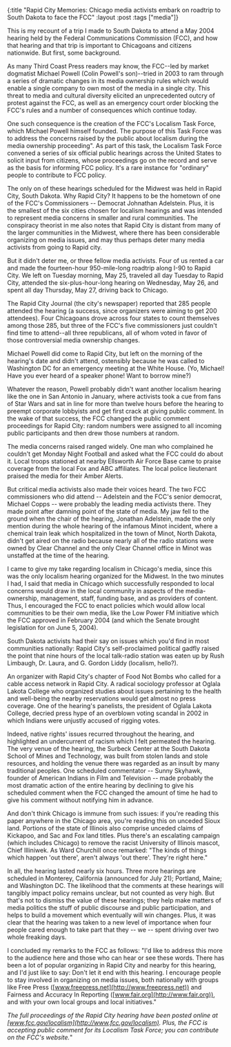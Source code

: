 {:title "Rapid City Memories: Chicago media activists embark on roadtrip to South Dakota to face the FCC"
:layout :post
:tags  ["media"]}

This is my recount of a trip I made to South Dakota to attend a May 2004
hearing held by the Federal Communications Commission (FCC), and how that
hearing and that trip is important to Chicagoans and citizens nationwide. But
first, some background.  
  
As many Third Coast Press readers may know, the FCC--led by market dogmatist
Michael Powell (Colin Powell's son)--tried in 2003 to ram through a series of
dramatic changes in its media ownership rules which would enable a single
company to own most of the media in a single city. This threat to media and
cultural diversity elicited an unprecedented outcry of protest against the
FCC, as well as an emergency court order blocking the FCC's rules and a number
of consequences which continue today.  
  
One such consequence is the creation of the FCC's Localism Task Force, which
Michael Powell himself founded. The purpose of this Task Force was to address
the concerns raised by the public about localism during the media ownership
proceeding". As part of this task, the Localism Task Force convened a series
of six official public hearings across the United States to solicit input from
citizens, whose proceedings go on the record and serve as the basis for
informing FCC policy. It's a rare instance for "ordinary" people to contribute
to FCC policy.  
  
The only on of these hearings scheduled for the Midwest was held in Rapid
City, South Dakota. Why Rapid City? It happens to be the hometown of one of
the FCC's Commissioners -- Democrat Johnathan Adelstein. Plus, it is the
smallest of the six cities chosen for localism hearings and was intended to
represent media concerns in smaller and rural communities. The conspiracy
theorist in me also notes that Rapid City is distant from many of the larger
communities in the Midwest, where there has been considerable organizing on
media issues, and may thus perhaps deter many media activists from going to
Rapid city.  
  
But it didn't deter me, or three fellow media activists. Four of us rented a
car and made the fourteen-hour 950-mile-long roadtrip along I-90 to Rapid
City. We left on Tuesday morning, May 25, traveled all day Tuesday to Rapid
City, attended the six-plus-hour-long hearing on Wednesday, May 26, and spent
all day Thursday, May 27, driving back to Chicago.  
  
The Rapid City Journal (the city's newspaper) reported that 285 people
attended the hearing (a success, since organizers were aiming to get 200
attendees). Four Chicagoans drove across four states to count themselves among
those 285, but three of the FCC's five commissioners just couldn't find time
to attend--all three republicans, all of whom voted in favor of those
controversial media ownership changes.  
  
Michael Powell did come to Rapid City, but left on the morning of the
hearing's date and didn't attend, ostensibly because he was called to
Washington DC for an emergency meeting at the White House. (Yo, Michael! Have
you ever heard of a speaker phone! Want to borrow mine?)  
  
Whatever the reason, Powell probably didn't want another localism hearing like
the one in San Antonio in January, where activists took a cue from fans of
Star Wars and sat in line for more than twelve hours before the hearing to
preempt corporate lobbyists and get first crack at giving public comment. In
the wake of that success, the FCC changed the public comment proceedings for
Rapid City: random numbers were assigned to all incoming public participants
and then drew those numbers at random.  
  
The media concerns raised ranged widely. One man who complained he couldn't
get Monday Night Football and asked what the FCC could do about it. Local
troops stationed at nearby Ellsworth Air Force Base came to praise coverage
from the local Fox and ABC affiliates. The local police lieutenant praised the
media for their Amber Alerts.  
  
But critical media activists also made their voices heard. The two FCC
commissioners who did attend -- Adelstein and the FCC's senior democrat,
Michael Copps -- were probably the leading media activists there. They made
point after damning point of the state of media. My jaw fell to the ground
when the chair of the hearing, Jonathan Adelstein, made the only mention
during the whole hearing of the infamous Minot incident, where a chemical
train leak which hospitalized in the town of Minot, North Dakota, didn't get
aired on the radio because nearly all of the radio stations were owned by
Clear Channel and the only Clear Channel office in Minot was unstaffed at the
time of the hearing.  
  
I came to give my take regarding localism in Chicago's media, since this was
the only localism hearing organized for the Midwest. In the two minutes I had,
I said that media in Chicago which successfully responded to local concerns
would draw in the local community in aspects of the media-ownership,
management, staff, funding base, and as providers of content. Thus, I
encouraged the FCC to enact policies which would allow local communities to be
their own media, like the Low Power FM initiative which the FCC approved in
February 2004 (and which the Senate brought legislation for on June 5, 2004).  
  
South Dakota activists had their say on issues which you'd find in most
communities nationally: Rapid City's self-proclaimed political gadfly raised
the point that nine hours of the local talk-radio station was eaten up by Rush
Limbaugh, Dr. Laura, and G. Gordon Liddy (localism, hello?).  
  
An organizer with Rapid City's chapter of Food Not Bombs who called for a
cable access network in Rapid City. A radical sociology professor at Oglala
Lakota College who organized studies about issues pertaining to the health and
well-being the nearby reservations would get almost no press coverage. One of
the hearing's panelists, the president of Oglala Lakota College, decried press
hype of an overblown voting scandal in 2002 in which Indians were unjustly
accused of rigging votes.  
  
Indeed, native rights' issues recurred throughout the hearing, and highlighted
an undercurrent of racism which I felt permeated the hearing. The very venue
of the hearing, the Surbeck Center at the South Dakota School of Mines and
Technology, was built from stolen lands and stole resources, and holding the
venue there was regarded as an insult by many traditional peoples. One
scheduled commentator -- Sunny Skyhawk, founder of American Indians in Film
and Television -- made probably the most dramatic action of the entire hearing
by declining to give his scheduled comment when the FCC changed the amount of
time he had to give his comment without notifying him in advance.  
  
And don't think Chicago is immune from such issues: if you're reading this
paper anywhere in the Chicago area, you're reading this on unceded Sioux land.
Portions of the state of Illinois also comprise unceded claims of Kickapoo,
and Sac and Fox land titles. Plus there's an escalating campaign (which
includes Chicago) to remove the racist University of Illinois mascot, Chief
Illiniwek. As Ward Churchill once remarked: "The kinds of things which happen
'out there', aren't always 'out there'. They're right here."  
  
In all, the hearing lasted nearly six hours. Three more hearings are scheduled
in Monterey, California (announced for July 21); Portland, Maine; and
Washington DC. The likelihood that the comments at these hearings will
tangibly impact policy remains unclear, but not counted as very high. But
that's not to dismiss the value of these hearings; they help make matters of
media politics the stuff of public discourse and public participation, and
helps to build a movement which eventually will win changes. Plus, it was
clear that the hearing was taken to a new level of importance when four people
cared enough to take part that they -- we -- spent driving over two whole
freaking days.  
  
I concluded my remarks to the FCC as follows: "I'd like to address this more
to the audience here and those who can hear or see these words. There has been
a lot of popular organizing in Rapid City and nearby for this hearing, and I'd
just like to say: Don't let it end with this hearing. I encourage people to
stay involved in organizing on media issues, both nationally with groups like
Free Press ([www.freepress.net](http://www.freepress.net)) and Fairness
and Accuracy In Reporting ([www.fair.org](http://www.fair.org)), and
with your own local groups and local initiatives."  
  
_The full proceedings of the Rapid City hearing have been posted online at [www.fcc.gov/localism](http://www.fcc.gov/localism). Plus, the FCC is accepting public comment for its Localism Task Force; you can contribute on the FCC's website._"

